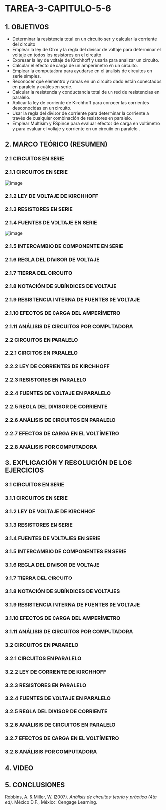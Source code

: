 # TAREA-3-CAPITULO-5-6
## 1. OBJETIVOS
- Determinar la resistencia total en un circuito seri y calcular la corriente del circuito
- Emplear la ley de Ohm y la regla del divisor de voltaje para determinar el voltaje en todos los resistores en el circuito
- Expresar la ley de voltaje de Kirchhoff y usarla para analizar un circuito.
- Calcular el efecto de carga de un amperímetro en un circuito.
- Emplear la computadora para ayudarse en el ánalisis de circuitos en serie simples.
- Reconocer qué elementro y ramas en un circuito dado están conectados en paralelo y cuáles en serie.
- Calcular la resistencia y conductancia total de un red de resistencias en paralelo.   
- Aplicar la ley de corriente de Kirchhoff para conocer las corrientes desconocidas en un circuito.
- Usar la regla del divisor de corriente para determinar la corriente a través de cualquier combinación de resistores en paralelo.
- Emplear Multisim y PSpince para evaluar efectos de carga en voltímetro y para evaluar  el voltaje y corriente en un circuito en paralelo .
## 2. MARCO TEÓRICO (RESUMEN)

### 2.1 CIRCUITOS EN SERIE

### 2.1.1 CIRCUITOS EN SERIE

![image](https://user-images.githubusercontent.com/84431598/122268363-96345280-cea1-11eb-8f55-c8f68ce9e209.png)

### 2.1.2 LEY DE VOLTAJE DE KIRCHHOFF

### 2.1.3 RESISTORES EN SERIE

### 2.1.4 FUENTES DE VOLTAJE EN SERIE

![image](https://user-images.githubusercontent.com/84431598/122275223-114d3700-cea9-11eb-8bf8-a66195de16d9.png)

### 2.1.5 INTERCAMBIO DE COMPONENTE EN SERIE

### 2.1.6 REGLA DEL DIVISOR DE VOLTAJE

### 2.1.7 TIERRA DEL CIRCUITO

### 2.1.8 NOTACIÓN DE SUBÍNDICES DE VOLTAJE

### 2.1.9 RESISTENCIA INTERNA DE FUENTES DE VOLTAJE

### 2.1.10 EFECTOS DE CARGA DEL AMPERÍMETRO

### 2.1.11  ANÁLISIS DE CIRCUITOS POR COMPUTADORA
 
### 2.2 CIRCUITOS EN PARALELO

### 2.2.1 CIRCITOS EN PARALELO

### 2.2.2 LEY DE CORRIENTES DE KIRCHHOFF

### 2.2.3 RESISTORES EN PARALELO

### 2.2.4 FUENTES DE VOLTAJE EN PARALELO

### 2.2.5  REGLA DEL DIVISOR DE CORRIENTE

### 2.2.6 ANÁLISIS DE CIRCUITOS EN PARALELO

### 2.2.7 EFECTOS DE CARGA EN EL VOLTÍMETRO

### 2.2.8 ANÁLISIS POR COMPUTADORA

## 3. EXPLICACIÓN Y RESOLUCIÓN DE LOS EJERCICIOS

###  3.1 CIRCUITOS EN SERIE

### 3.1.1 CIRCUITOS EN SERIE

### 3.1.2 LEY DE VOLTAJE DE KIRCHHOF

### 3.1.3 RESISTORES EN SERIE

### 3.1.4 FUENTES DE VOLTAJES EN SERIE

### 3.1.5 INTERCAMBIO DE COMPONENTES EN SERIE

### 3.1.6 REGLA DEL DIVISOR DE VOLTAJE

### 3.1.7 TIERRA DEL CIRCUITO

### 3.1.8 NOTACIÓN DE SUBÍNDICES DE VOLTAJES

### 3.1.9 RESISTENCIA INTERNA DE FUENTES DE VOLTAJE

### 3.1.10 EFECTOS DE CARGA DEL AMPERÍMETRO

### 3.1.11 ANÁLISIS DE CIRCUITOS POR COMPUTADORA

###  3.2 CIRCUITOS EN PARARELO

### 3.2.1 CIRCUITOS EN PARALELO

### 3.2.2 LEY DE CORRIENTE DE KIRCHHOFF

### 3.2.3 RESISTORES EN PARALELO

### 3.2.4 FUENTES DE VOLTAJE EN PARALELO

### 3.2.5 REGLA DEL DIVISOR DE CORRIENTE

### 3.2.6 ANÁLISIS DE CIRCUITOS EN PARALELO

### 3.2.7 EFECTOS DE CARGA EN EL VOLTÍMETRO 

### 3.2.8 ANÁLISIS POR COMPUTADORA



## 4. VIDEO



## 5. CONCLUSIONES

Robbins, A. & Miller, W. (2007). *Análisis de circuitos: teoría y práctica (4ta ed).* México D.F., México: Cengage Learning.
